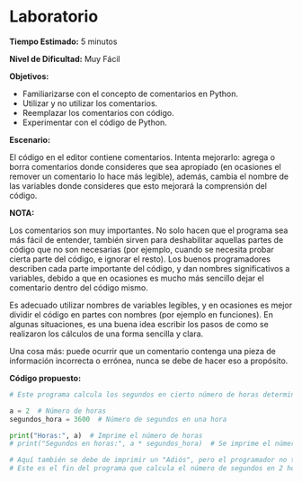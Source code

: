 # Laboratorio

**Tiempo Estimado:** 5 minutos

**Nivel de Dificultad:** Muy Fácil

**Objetivos:**

- Familiarizarse con el concepto de comentarios en Python.
- Utilizar y no utilizar los comentarios.
- Reemplazar los comentarios con código.
- Experimentar con el código de Python.

**Escenario:**

El código en el editor contiene comentarios. Intenta mejorarlo: agrega o borra comentarios donde consideres que sea 
apropiado (en ocasiones el remover un comentario lo hace más legible), además, cambia el nombre de las variables
donde consideres que esto mejorará la comprensión del código.

**NOTA:**

Los comentarios son muy importantes. No solo hacen que el programa sea más fácil de entender, también sirven
para deshabilitar aquellas partes de código que no son necesarias (por ejemplo, cuando se necesita probar cierta
parte del código, e ignorar el resto). Los buenos programadores describen cada parte importante del código,
y dan nombres significativos a variables, debido a que en ocasiones es mucho más sencillo dejar el comentario dentro
del código mismo.

Es adecuado utilizar nombres de variables legibles, y en ocasiones es mejor dividir el código en partes con nombres (por
ejemplo en funciones). En algunas situaciones, es una buena idea escribir los pasos de como se realizaron los
cálculos de una forma sencilla y clara.

Una cosa más: puede ocurrir que un comentario contenga una pieza de información incorrecta o errónea, nunca se debe
de hacer eso a propósito.

**Código propuesto:**

```python
# Este programa calcula los segundos en cierto número de horas determinadas

a = 2  # Número de horas
segundos_hora = 3600  # Número de segundos en una hora

print("Horas:", a)  # Imprime el número de horas
# print("Segundos en horas:", a * segundos_hora)  # Se imprime el número de segundos en determinado número de horas

# Aquí también se debe de imprimir un "Adiós", pero el programador no tuvo tiempo de escribirlo
# Este es el fin del programa que calcula el número de segundos en 2 horas
```